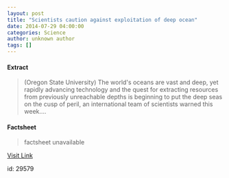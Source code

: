 ```yaml
---
layout: post
title: "Scientists caution against exploitation of deep ocean"
date: 2014-07-29 04:00:00
categories: Science
author: unknown author
tags: []
---
```



#### Extract
>(Oregon State University) The world's oceans are vast and deep, yet rapidly advancing technology and the quest for extracting resources from previously unreachable depths is beginning to put the deep seas on the cusp of peril, an international team of scientists warned this week....

#### Factsheet
>factsheet unavailable

[Visit Link](http://www.eurekalert.org/pub_releases/2014-07/osu-sca072914.php)

id:   29579


